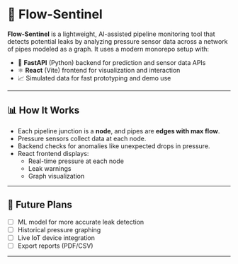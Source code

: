 # 🚰 Flow-Sentinel

**Flow-Sentinel** is a lightweight, AI-assisted pipeline monitoring tool that detects potential leaks by analyzing pressure sensor data across a network of pipes modeled as a graph. It uses a modern monorepo setup with:

-   🧠 **FastAPI** (Python) backend for prediction and sensor data APIs
-   ⚛️ **React** (Vite) frontend for visualization and interaction
-   📈 Simulated data for fast prototyping and demo use

---

## 📊 How It Works

-   Each pipeline junction is a **node**, and pipes are **edges with max flow**.
-   Pressure sensors collect data at each node.
-   Backend checks for anomalies like unexpected drops in pressure.
-   React frontend displays:
    -   Real-time pressure at each node
    -   Leak warnings
    -   Graph visualization

---

## 🚀 Future Plans

-   [ ] ML model for more accurate leak detection
-   [ ] Historical pressure graphing
-   [ ] Live IoT device integration
-   [ ] Export reports (PDF/CSV)

---
